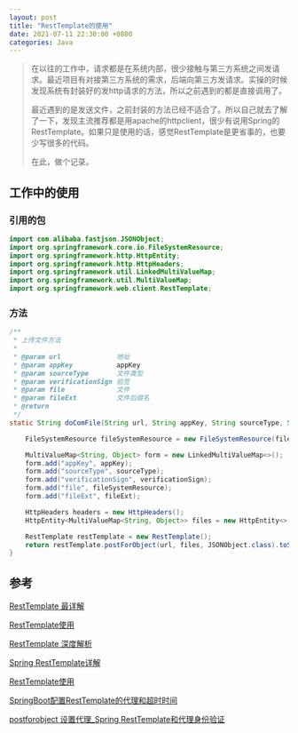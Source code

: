 ```yaml
---
layout: post
title: "RestTemplate的使用"
date: 2021-07-11 22:30:00 +0800
categories: Java
---
```




> 在以往的工作中，请求都是在系统内部，很少接触与第三方系统之间发请求。最近项目有对接第三方系统的需求，后端向第三方发请求。实操的时候发现系统有封装好的发http请求的方法，所以之前遇到的都是直接调用了。
>
> 最近遇到的是发送文件，之前封装的方法已经不适合了。所以自己就去了解了一下，发现主流推荐都是用apache的httpclient，很少有说用Spring的RestTemplate。如果只是使用的话，感觉RestTemplate是更省事的，也要少写很多的代码。
>
> 在此，做个记录。



## 工作中的使用

### 引用的包

```java
import com.alibaba.fastjson.JSONObject;
import org.springframework.core.io.FileSystemResource;
import org.springframework.http.HttpEntity;
import org.springframework.http.HttpHeaders;
import org.springframework.util.LinkedMultiValueMap;
import org.springframework.util.MultiValueMap;
import org.springframework.web.client.RestTemplate;
```

### 方法

```java
/**
 * 上传文件方法
 *
 * @param url              地址
 * @param appKey           appKey
 * @param sourceType       文件类型
 * @param verificationSign 验签
 * @param file             文件
 * @param fileExt          文件后缀名
 * @return
 */
static String doComFile(String url, String appKey, String sourceType, String verificationSign, File file, String fileExt) {

    FileSystemResource fileSystemResource = new FileSystemResource(file.getPath());

    MultiValueMap<String, Object> form = new LinkedMultiValueMap<>();
    form.add("appKey", appKey);
    form.add("sourceType", sourceType);
    form.add("verificationSign", verificationSign);
    form.add("file", fileSystemResource);
    form.add("fileExt", fileExt);

    HttpHeaders headers = new HttpHeaders();
    HttpEntity<MultiValueMap<String, Object>> files = new HttpEntity<>(form, headers);

    RestTemplate restTemplate = new RestTemplate();
    return restTemplate.postForObject(url, files, JSONObject.class).toString();
}
```



## 参考



[RestTemplate 最详解](https://zhuanlan.zhihu.com/p/258121569)

[RestTemplate使用](https://www.jianshu.com/p/78f2390793a2)

[RestTemplate 深度解析](https://my.oschina.net/lifany/blog/688889)

[Spring RestTemplate详解](https://blog.csdn.net/congzi0424/article/details/51518819)

[RestTemplate使用](https://www.jianshu.com/p/78f2390793a2)

[SpringBoot配置RestTemplate的代理和超时时间](https://www.cnblogs.com/yangzhilong/p/6640207.html)

[postforobject 设置代理_Spring RestTemplate和代理身份验证](https://blog.csdn.net/weixin_39548606/article/details/111799946)